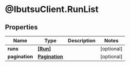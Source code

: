 # @IbutsuClient.RunList

## Properties

Name | Type | Description | Notes
------------ | ------------- | ------------- | -------------
**runs** | [**[Run]**](Run.md) |  | [optional] 
**pagination** | [**Pagination**](Pagination.md) |  | [optional] 



